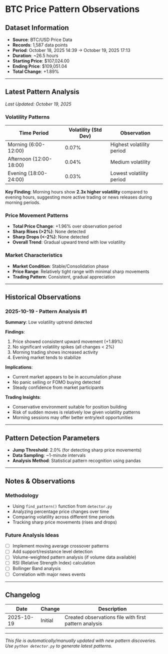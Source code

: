 # BTC Price Pattern Observations

## Dataset Information
- **Source**: BTC/USD Price Data
- **Records**: 1,587 data points
- **Period**: October 18, 2025 14:39 → October 19, 2025 17:13
- **Duration**: ~26.5 hours
- **Starting Price**: $107,024.00
- **Ending Price**: $109,051.04
- **Total Change**: +1.89%

---

## Latest Pattern Analysis
*Last Updated: October 19, 2025*

### Volatility Patterns
| Time Period | Volatility (Std Dev) | Observation |
|-------------|---------------------|-------------|
| Morning (6:00-12:00) | 0.07% | Highest volatility period |
| Afternoon (12:00-18:00) | 0.04% | Medium volatility |
| Evening (18:00-24:00) | 0.03% | Lowest volatility period |

**Key Finding**: Morning hours show **2.3x higher volatility** compared to evening hours, suggesting more active trading or news releases during morning periods.

### Price Movement Patterns
- **Total Price Change**: +1.96% over observation period
- **Sharp Rises (>2%)**: None detected
- **Sharp Drops (<-2%)**: None detected
- **Overall Trend**: Gradual upward trend with low volatility

### Market Characteristics
- **Market Condition**: Stable/Consolidation phase
- **Price Range**: Relatively tight range with minimal sharp movements
- **Trading Pattern**: Consistent, gradual appreciation

---

## Historical Observations

### 2025-10-19 - Pattern Analysis #1
**Summary**: Low volatility uptrend detected

**Findings**:
1. Price showed consistent upward movement (+1.89%)
2. No significant volatility spikes (all changes < 2%)
3. Morning trading shows increased activity
4. Evening market tends to stabilize

**Implications**:
- Current market appears to be in accumulation phase
- No panic selling or FOMO buying detected
- Steady confidence from market participants

**Trading Insights**:
- Conservative environment suitable for position building
- Risk of sudden moves is relatively low given volatility patterns
- Morning sessions may offer better entry/exit opportunities

---

## Pattern Detection Parameters
- **Jump Threshold**: 2.0% (for detecting sharp price movements)
- **Data Sampling**: ~1-minute intervals
- **Analysis Method**: Statistical pattern recognition using pandas

---

## Notes & Observations

### Methodology
- Using `find_pattern()` function from `detector.py`
- Analyzing percentage price changes over time
- Comparing volatility across different time periods
- Tracking sharp price movements (rises and drops)

### Future Analysis Ideas
- [ ] Implement moving average crossover patterns
- [ ] Add support/resistance level detection
- [ ] Volume-weighted pattern analysis (if volume data available)
- [ ] RSI (Relative Strength Index) calculation
- [ ] Bollinger Band analysis
- [ ] Correlation with major news events

---

## Changelog
| Date | Change | Description |
|------|--------|-------------|
| 2025-10-19 | Initial | Created observations file with first pattern analysis |

---

*This file is automatically/manually updated with new pattern discoveries. Use `python detector.py` to generate latest patterns.*

